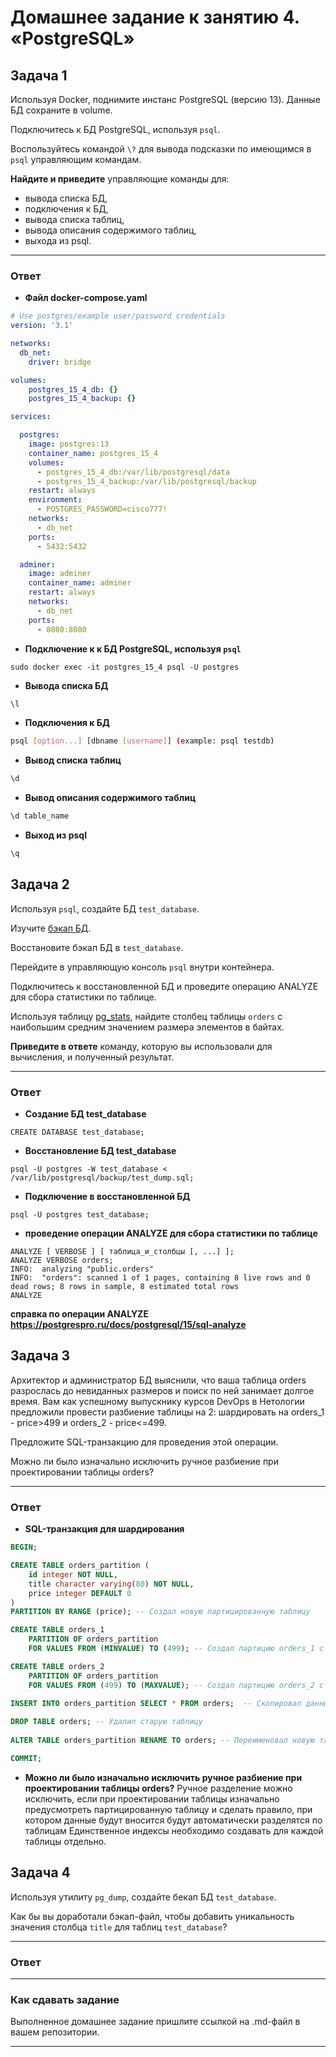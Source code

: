 # Домашнее задание к занятию 4. «PostgreSQL»

## Задача 1

Используя Docker, поднимите инстанс PostgreSQL (версию 13). Данные БД сохраните в volume.

Подключитесь к БД PostgreSQL, используя `psql`.

Воспользуйтесь командой `\?` для вывода подсказки по имеющимся в `psql` управляющим командам.

**Найдите и приведите** управляющие команды для:

- вывода списка БД,
- подключения к БД,
- вывода списка таблиц,
- вывода описания содержимого таблиц,
- выхода из psql.
____
### Ответ

* **Файл docker-compose.yaml**
```yaml
# Use postgres/example user/password credentials
version: '3.1'

networks:
  db_net:
    driver: bridge

volumes:
    postgres_15_4_db: {}
    postgres_15_4_backup: {}

services:

  postgres:
    image: postgres:13
    container_name: postgres_15_4
    volumes:
      - postgres_15_4_db:/var/lib/postgresql/data
      - postgres_15_4_backup:/var/lib/postgresql/backup
    restart: always
    environment:
      - POSTGRES_PASSWORD=cisco777!
    networks:
      - db_net
    ports:
      - 5432:5432

  adminer:
    image: adminer
    container_name: adminer
    restart: always
    networks:
      - db_net
    ports:
      - 8080:8080
```
* **Подключение к к БД PostgreSQL, используя `psql`**
```
sudo docker exec -it postgres_15_4 psql -U postgres
```
* **Вывода списка БД**
```bash
\l
```
* **Подключения к БД**
```bash
psql [option...] [dbname [username]] (example: psql testdb)
```
* **Вывод списка таблиц**
```bash
\d
```
* **Вывод описания содержимого таблиц**
```bash
\d table_name
```
* **Выход из psql**
```bash
\q
```

## Задача 2

Используя `psql`, создайте БД `test_database`.

Изучите [бэкап БД](https://github.com/netology-code/virt-homeworks/tree/virt-11/06-db-04-postgresql/test_data).

Восстановите бэкап БД в `test_database`.

Перейдите в управляющую консоль `psql` внутри контейнера.

Подключитесь к восстановленной БД и проведите операцию ANALYZE для сбора статистики по таблице.

Используя таблицу [pg_stats](https://postgrespro.ru/docs/postgresql/12/view-pg-stats), найдите столбец таблицы `orders` 
с наибольшим средним значением размера элементов в байтах.

**Приведите в ответе** команду, которую вы использовали для вычисления, и полученный результат.

____
### Ответ

* **Создание БД test_database**
```
CREATE DATABASE test_database;
```
* **Восстановление БД test_database**
```
psql -U postgres -W test_database < /var/lib/postgresql/backup/test_dump.sql;
```
* **Подключение в восстановленной БД**
```
psql -U postgres test_database;
```
* **проведение операции ANALYZE для сбора статистики по таблице**
```
ANALYZE [ VERBOSE ] [ таблица_и_столбцы [, ...] ];
ANALYZE VERBOSE orders;
INFO:  analyzing "public.orders"
INFO:  "orders": scanned 1 of 1 pages, containing 8 live rows and 0 dead rows; 8 rows in sample, 8 estimated total rows
ANALYZE
```
**справка по операции ANALYZE https://postgrespro.ru/docs/postgresql/15/sql-analyze**

## Задача 3

Архитектор и администратор БД выяснили, что ваша таблица orders разрослась до невиданных размеров и
поиск по ней занимает долгое время. Вам как успешному выпускнику курсов DevOps в Нетологии предложили
провести разбиение таблицы на 2: шардировать на orders_1 - price>499 и orders_2 - price<=499.

Предложите SQL-транзакцию для проведения этой операции.

Можно ли было изначально исключить ручное разбиение при проектировании таблицы orders?
____
### Ответ
* **SQL-транзакция для шардирования**
```SQL
BEGIN;

CREATE TABLE orders_partition (
    id integer NOT NULL,
    title character varying(80) NOT NULL,
    price integer DEFAULT 0
)
PARTITION BY RANGE (price); -- Создал новую партицированную таблицу

CREATE TABLE orders_1
    PARTITION OF orders_partition
    FOR VALUES FROM (MINVALUE) TO (499); -- Создал партицию orders_1 с price>499

CREATE TABLE orders_2
    PARTITION OF orders_partition
    FOR VALUES FROM (499) TO (MAXVALUE); -- Создал партицию orders_2 с price<=499

INSERT INTO orders_partition SELECT * FROM orders;  -- Скопировал данные в новую таблицу
   
DROP TABLE orders; -- Удалил старую таблицу
   
ALTER TABLE orders_partition RENAME TO orders; -- Переименовал новую таблицу в старое название

COMMIT; 
```
* **Можно ли было изначально исключить ручное разбиение при проектировании таблицы orders?**
Ручное разделение можно исключить, если при проектировании таблицы изначально предусмотреть партицированную таблицу и сделать правило, при котором данные будут вносится будут автоматически разделятся по таблицам
Единственное индексы необходимо создавать для каждой таблицы отдельно.

## Задача 4

Используя утилиту `pg_dump`, создайте бекап БД `test_database`.

Как бы вы доработали бэкап-файл, чтобы добавить уникальность значения столбца `title` для таблиц `test_database`?
____
### Ответ
---

### Как cдавать задание

Выполненное домашнее задание пришлите ссылкой на .md-файл в вашем репозитории.

---

